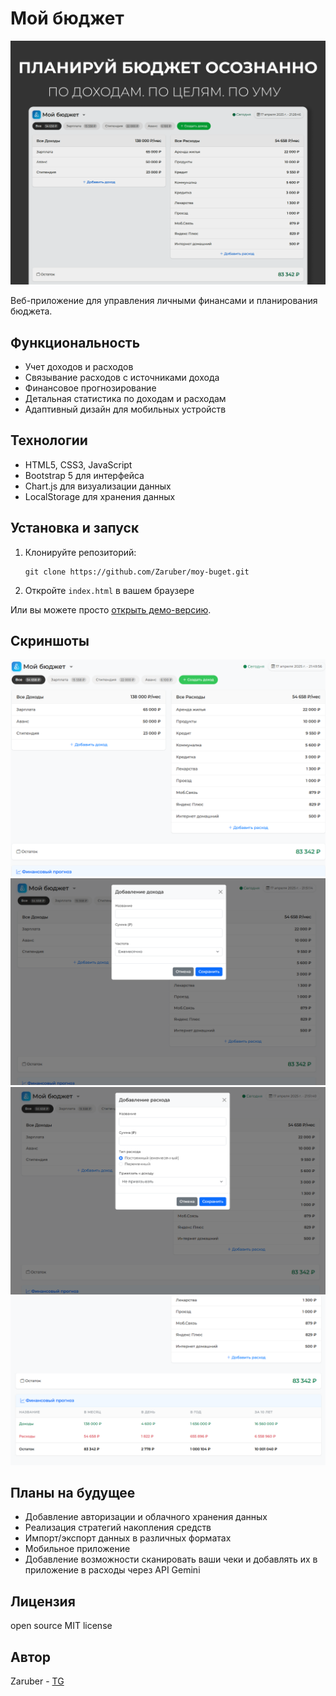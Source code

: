 # Мой бюджет

![Главный экран приложения](screenshots/main.png)

Веб-приложение для управления личными финансами и планирования бюджета.

## Функциональность

- Учет доходов и расходов
- Связывание расходов с источниками дохода
- Финансовое прогнозирование
- Детальная статистика по доходам и расходам
- Адаптивный дизайн для мобильных устройств

## Технологии

- HTML5, CSS3, JavaScript
- Bootstrap 5 для интерфейса
- Chart.js для визуализации данных
- LocalStorage для хранения данных

## Установка и запуск

1. Клонируйте репозиторий:
   ```
   git clone https://github.com/Zaruber/moy-buget.git
   ```

2. Откройте `index.html` в вашем браузере

Или вы можете просто [открыть демо-версию](https://тутбудетсайт.com).

## Скриншоты

![Главная страница](screenshots/screenshot1.png)
![Добавление дохода](screenshots/screenshot2.png)
![Добавление расхода](screenshots/screenshot3.png)
![Статистика](screenshots/screenshot4.png)

## Планы на будущее

- Добавление авторизации и облачного хранения данных
- Реализация стратегий накопления средств
- Импорт/экспорт данных в различных форматах
- Мобильное приложение
- Добавление возможности сканировать ваши чеки и добавлять их в приложение в расходы через API Gemini

## Лицензия
open source MIT license 
## Автор

Zaruber - [TG](https://t.me/mpsellerhelp) 